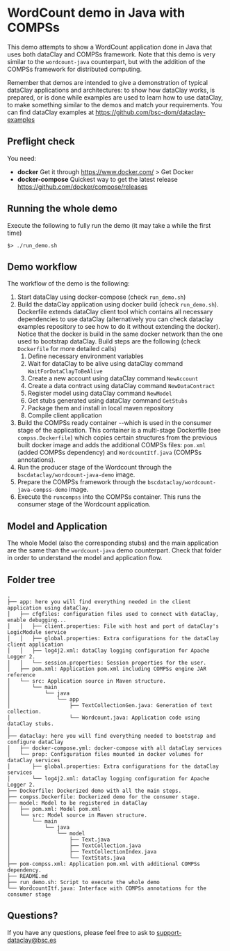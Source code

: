 # WordCount demo in Java with COMPSs

This demo attempts to show a WordCount application done in Java that uses both dataClay
and COMPSs framework. Note that this demo is very similar to the `wordcount-java` counterpart,
but with the addition of the COMPSs framework for distributed computing.

Remember that demos are intended to give a demonstration of typical dataClay applications and architectures: to show how dataClay works, is prepared, or is done while examples are used to learn how to use dataClay, to make something similar to the demos and match your requirements. You can find dataClay examples at https://github.com/bsc-dom/dataclay-examples

## Preflight check

You need:

  - **docker** Get it through https://www.docker.com/ > Get Docker
  - **docker-compose** Quickest way to get the latest release https://github.com/docker/compose/releases
  
## Running the whole demo

Execute the following to fully run the demo (it may take a while the first time) 

``` 
$> ./run_demo.sh
```

## Demo workflow

The workflow of the demo is the following:

1. Start dataClay using docker-compose (check `run_demo.sh`) 
2. Build the dataClay application using docker build (check `run_demo.sh`). Dockerfile extends dataClay client tool which contains all necessary dependencies to use dataClay (alternatively you can check dataclay examples repository to see how to do it without extending the docker). Notice that the docker is build in the same docker network than the one used to bootstrap dataClay. Build steps are the following (check `Dockerfile` for more detailed calls) 
   1. Define necessary environment variables 
   2. Wait for dataClay to be alive using dataClay command `WaitForDataClayToBeAlive`
   3. Create a new account using dataClay command `NewAccount`
   4. Create a data contract using dataClay command `NewDataContract`
   5. Register model using dataClay command `NewModel`
   6. Get stubs generated using dataClay command `GetStubs`
   7. Package them and install in local maven repository 
   8. Compile client application
3. Build the COMPSs ready container --which is used in the consumer stage of the application. This container is a multi-stage Dockerfile (see `compss.Dockerfile`) which copies certain structures from the previous built docker image and adds the additional COMPSs files: `pom.xml` (added COMPSs dependency) and `WordcountItf.java` (COMPSs annotations).
4. Run the producer stage of the Wordcount through the `bscdataclay/wordcount-java-demo` image.
5. Prepare the COMPSs framework through the `bscdataclay/wordcount-java-compss-demo` image.
6. Execute the `runcompss` into the COMPSs container. This runs the consumer stage of the Wordcount application.


## Model and Application

The whole Model (also the corresponding stubs) and the main application are the same
than the `wordcount-java` demo counterpart. Check that folder in order to understand
the model and application flow.

## Folder tree 
```
.
├── app: here you will find everything needed in the client application using dataClay. 
│   ├── cfgfiles: configuration files used to connect with dataClay, enable debugging...
│   │   ├── client.properties: File with host and port of dataClay's LogicModule service
│   │   ├── global.properties: Extra configurations for the dataClay client application
│   │   ├── log4j2.xml: dataClay logging configuration for Apache Logger 2.
│   │   └── session.properties: Session properties for the user.
│   ├── pom.xml: Application pom.xml including COMPSs engine JAR reference
│   └── src: Application source in Maven structure. 
│       └── main
│           └── java
│               └── app
│                   ├── TextCollectionGen.java: Generation of text collection.
│                   └── Wordcount.java: Application code using dataClay stubs. 
│   
├── dataclay: here you will find everything needed to bootstrap and configure dataClay 
│   ├── docker-compose.yml: docker-compose with all dataClay services
│   └── prop: Configuration files mounted in docker volumes for dataClay services
│       ├── global.properties: Extra configurations for the dataClay services
│       └── log4j2.xml: dataClay logging configuration for Apache Logger 2. 
├── Dockerfile: Dockerized demo with all the main steps.
├── compss.Dockerfile: Dockerized demo for the consumer stage.
├── model: Model to be registered in dataClay
│   ├── pom.xml: Model pom.xml
│   └── src: Model source in Maven structure. 
│       └── main
│           └── java
│               └── model
│                   ├── Text.java
│                   ├── TextCollection.java
│                   ├── TextCollectionIndex.java
│                   └── TextStats.java
├── pom-compss.xml: Application pom.xml with additional COMPSs dependency.
├── README.md
├── run_demo.sh: Script to execute the whole demo
└── WordcountItf.java: Interface with COMPSs annotations for the consumer stage
```

## Questions? 

If you have any questions, please feel free to ask to support-dataclay@bsc.es
